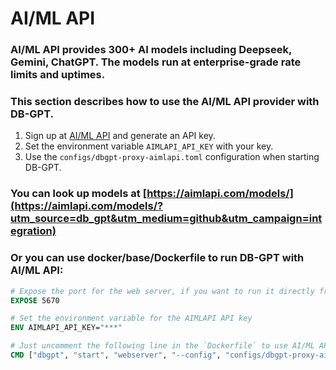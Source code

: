 # AI/ML API

### AI/ML API provides 300+ AI models including Deepseek, Gemini, ChatGPT. The models run at enterprise-grade rate limits and uptimes.

### This section describes how to use the AI/ML API provider with DB-GPT.

1. Sign up at [AI/ML API](https://aimlapi.com/app/?utm_source=db_gpt&utm_medium=github&utm_campaign=integration) and generate an API key.
2. Set the environment variable `AIMLAPI_API_KEY` with your key.
3. Use the `configs/dbgpt-proxy-aimlapi.toml` configuration when starting DB-GPT.

### You can look up models at [https://aimlapi.com/models/](https://aimlapi.com/models/?utm_source=db_gpt&utm_medium=github&utm_campaign=integration)

### Or you can use docker/base/Dockerfile to run DB-GPT with AI/ML API:

```dockerfile
# Expose the port for the web server, if you want to run it directly from the Dockerfile
EXPOSE 5670

# Set the environment variable for the AIMLAPI API key
ENV AIMLAPI_API_KEY="***"

# Just uncomment the following line in the `Dockerfile` to use AI/ML API:
CMD ["dbgpt", "start", "webserver", "--config", "configs/dbgpt-proxy-aimlapi.toml"]
```
